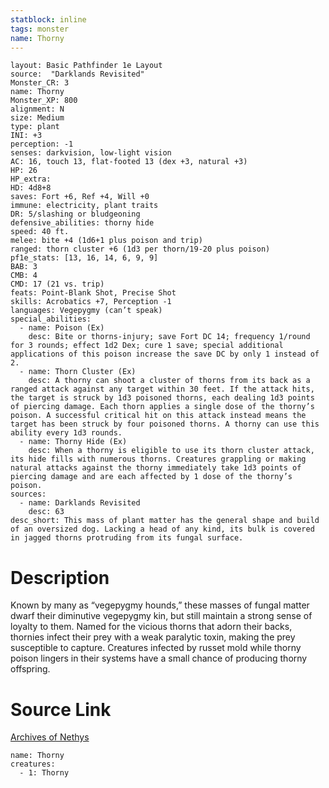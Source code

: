 ```yaml
---
statblock: inline
tags: monster
name: Thorny
---
```

```statblock
layout: Basic Pathfinder 1e Layout
source:  "Darklands Revisited"
Monster_CR: 3
name: Thorny
Monster_XP: 800
alignment: N
size: Medium
type: plant
INI: +3
perception: -1
senses: darkvision, low-light vision
AC: 16, touch 13, flat-footed 13 (dex +3, natural +3)
HP: 26
HP_extra: 
HD: 4d8+8
saves: Fort +6, Ref +4, Will +0
immune: electricity, plant traits
DR: 5/slashing or bludgeoning
defensive_abilities: thorny hide
speed: 40 ft.
melee: bite +4 (1d6+1 plus poison and trip)
ranged: thorn cluster +6 (1d3 per thorn/19-20 plus poison)
pf1e_stats: [13, 16, 14, 6, 9, 9]
BAB: 3
CMB: 4
CMD: 17 (21 vs. trip)
feats: Point-Blank Shot, Precise Shot
skills: Acrobatics +7, Perception -1
languages: Vegepygmy (can’t speak)
special_abilities:
  - name: Poison (Ex)
    desc: Bite or thorns-injury; save Fort DC 14; frequency 1/round for 3 rounds; effect 1d2 Dex; cure 1 save; special additional applications of this poison increase the save DC by only 1 instead of 2.
  - name: Thorn Cluster (Ex)
    desc: A thorny can shoot a cluster of thorns from its back as a ranged attack against any target within 30 feet. If the attack hits, the target is struck by 1d3 poisoned thorns, each dealing 1d3 points of piercing damage. Each thorn applies a single dose of the thorny’s poison. A successful critical hit on this attack instead means the target has been struck by four poisoned thorns. A thorny can use this ability every 1d3 rounds.
  - name: Thorny Hide (Ex)
    desc: When a thorny is eligible to use its thorn cluster attack, its hide fills with numerous thorns. Creatures grappling or making natural attacks against the thorny immediately take 1d3 points of piercing damage and are each affected by 1 dose of the thorny’s poison.
sources:
  - name: Darklands Revisited
    desc: 63
desc_short: This mass of plant matter has the general shape and build of an oversized dog. Lacking a head of any kind, its bulk is covered in jagged thorns protruding from its fungal surface.
```
# Description
Known by many as “vegepygmy hounds,” these masses of fungal matter dwarf their diminutive vegepygmy kin, but still maintain a strong sense of loyalty to them. Named for the vicious thorns that adorn their backs, thornies infect their prey with a weak paralytic toxin, making the prey susceptible to capture. Creatures infected by russet mold while thorny poison lingers in their systems have a small chance of producing thorny offspring.
# Source Link
[Archives of Nethys](https://aonprd.com/MonsterDisplay.aspx?ItemName=Thorny)
```encounter-table
name: Thorny
creatures:
  - 1: Thorny
```
